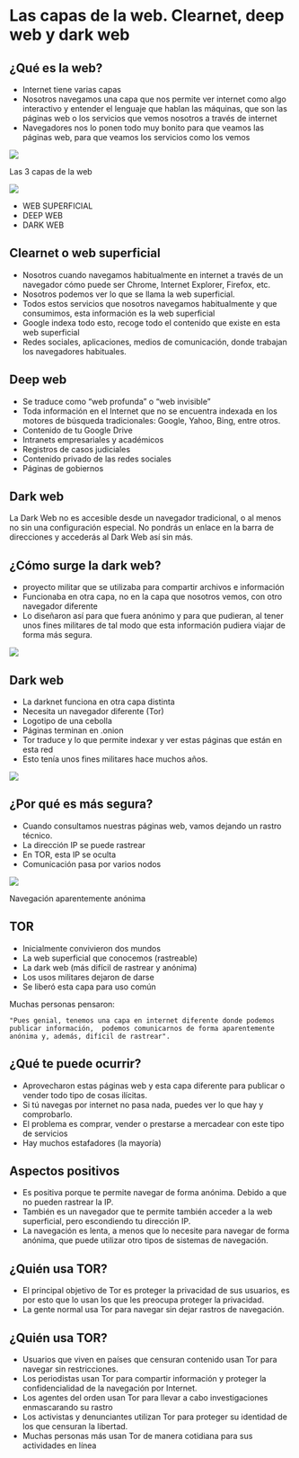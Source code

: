 # Las capas de la web. Clearnet, deep web y dark web

## ¿Qué es la web?

- Internet tiene varias capas
- Nosotros navegamos una capa que nos permite ver internet  como algo interactivo y entender el lenguaje que hablan las máquinas, que son las páginas web o los servicios que vemos nosotros a través de internet
- Navegadores nos lo ponen todo muy bonito para que veamos las páginas web, para que veamos los servicios como los vemos

![](img/2022-11-06-23-09-05.png)

Las 3 capas de la web

![](img/2022-11-06-23-09-10.png)

- WEB SUPERFICIAL
- DEEP WEB
- DARK WEB

## Clearnet o web superficial

- Nosotros cuando navegamos habitualmente en internet a través de un navegador cómo puede ser Chrome, Internet Explorer, Firefox, etc.
- Nosotros podemos ver lo que se llama la web superficial.
- Todos estos servicios que nosotros navegamos habitualmente  y que consumimos, esta información es la web superficial
- Google indexa todo esto, recoge todo el contenido que existe en esta web superficial 
- Redes sociales, aplicaciones, medios de comunicación, donde trabajan los navegadores habituales.

## Deep web

- Se traduce como “web profunda” o “web invisible” 
- Toda información en el Internet que no se encuentra indexada en los motores de búsqueda tradicionales:  Google, Yahoo, Bing, entre otros.
- Contenido de tu Google Drive
- Intranets empresariales y académicos
- Registros de casos judiciales
- Contenido privado de las redes sociales 
- Páginas de gobiernos

## Dark web

La Dark Web no es accesible desde un navegador tradicional, o al menos no sin una configuración especial. 
No pondrás un enlace en la barra de direcciones y accederás al Dark Web así sin más.

## ¿Cómo surge la dark web?

- proyecto militar que se utilizaba para compartir archivos  e información
- Funcionaba en otra capa, no en la capa que nosotros vemos, con otro navegador diferente
- Lo diseñaron así para que fuera anónimo y para que pudieran, al tener unos fines militares de tal modo que esta información pudiera viajar de forma más segura.

![](img/2022-11-06-23-09-37.png)

## Dark web

- La darknet funciona  en otra capa distinta
- Necesita un navegador diferente  (Tor)
- Logotipo de una cebolla
- Páginas terminan en .onion
- Tor traduce y lo que permite indexar y ver estas páginas que están en esta red
- Esto tenía unos fines militares hace muchos años.

![](img/2022-11-06-23-09-43.png)

## ¿Por qué es más segura?

- Cuando consultamos nuestras páginas web, vamos dejando un rastro técnico.
- La dirección IP se puede rastrear
- En TOR, esta IP se oculta
- Comunicación pasa por varios nodos

![](img/2022-11-06-23-09-49.png)

Navegación aparentemente anónima

## TOR

- Inicialmente convivieron dos mundos
- La web superficial que conocemos (rastreable)
- La dark web (más difícil de rastrear y anónima)
- Los usos militares dejaron de darse
- Se liberó esta capa para uso común 

Muchas personas pensaron: 

```
"Pues genial, tenemos una capa en internet diferente donde podemos publicar información,  podemos comunicarnos de forma aparentemente anónima y, además, difícil de rastrear".
```

## ¿Qué te puede ocurrir?

- Aprovecharon estas páginas web  y esta capa diferente para publicar o vender todo tipo de cosas ilícitas.
- Si tú navegas por internet no pasa nada, puedes ver lo que hay y comprobarlo.
- El problema es comprar, vender o prestarse a mercadear con este tipo de servicios
- Hay muchos estafadores (la mayoría)

## Aspectos positivos

- Es positiva porque te permite navegar de forma anónima. Debido a que no pueden rastrear la IP. 
- También es un navegador que te permite también acceder a la web superficial, pero escondiendo tu dirección IP.
- La navegación es lenta, a menos que lo necesite para navegar de forma anónima,  que puede utilizar otro tipos de sistemas de navegación.

## ¿Quién usa TOR?

- El principal objetivo de Tor es proteger la privacidad de sus usuarios, es por esto que lo usan los que les preocupa proteger la privacidad. 
- La gente normal usa Tor para navegar sin dejar rastros de navegación. 

## ¿Quién usa TOR?

- Usuarios que viven en países que censuran contenido usan Tor para navegar sin restricciones. 
- Los periodistas usan Tor para compartir información y proteger la confidencialidad de la navegación por Internet. 
- Los agentes del orden usan Tor para llevar a cabo investigaciones enmascarando su rastro
- Los activistas y denunciantes utilizan Tor para proteger su identidad de los que censuran la libertad. 
- Muchas personas más usan Tor de manera cotidiana para sus actividades en línea

